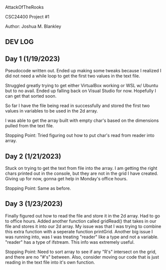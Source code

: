 AttackOfTheRooks

CSC24400 Project #1

Author: Joshua M. Blankley


















DEV LOG
--------------------------------------------------------------------------------------------------
Day 1 (1/19/2023)
-----------------
Pseudocode written out. Ended up making some tweaks because I realized I did not need a while loop 
to get the first two values in the text file.

Struggled greatly trying to get either VirtualBox working or WSL w/ Ubuntu but to no avail. Ended 
up falling back on Visual Studio for now. Hopefully I can get that sorted soon.

So far I have the file being read in successfully and stored the first two values in variables to 
be used in the 2d array.

I was able to get the array built with empty char's based on the dimensions pulled from the text
file.

Stopping Point: Tried figuring out how to put char's read from reader into array.


Day 2 (1/21/2023)
-----------------
Stuck on trying to get the text from file into the array. I am getting the right chars printed out
in the console, but they are not in the grid I have created. Giving up for now, gonna get help in 
Monday's office hours.

Stopping Point: Same as before.


Day 3 (1/23/2023)
-----------------
Finally figured out how to read the file and store it in the 2d array. Had to go to office hours.
Added another function called gridRead() that takes in our file and stores it into our 2d array.
My issue was that I was trying to combine this extra function with a seperate function printGrid.
Another big issue I was running into, was I was treating "reader" like a type and not a variable.
"reader" has a type of ifstream. This info was extremely useful.

Stopping Point: Need to sort array to see if any "R's" intersect on the grid, and there are no "#'s"
between. Also, consider moving our code that is just reading in the text file into it's own function.
